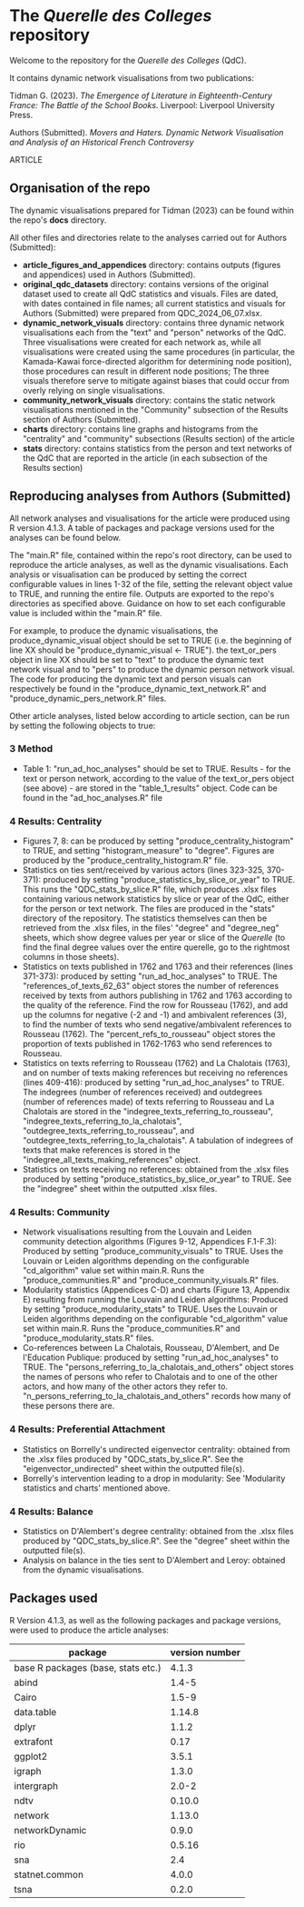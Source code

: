 # The *Querelle des Colleges* repository

Welcome to the repository for the *Querelle des Colleges* (QdC).

It contains dynamic network visualisations from two publications:

Tidman G. (2023). *The Emergence of Literature in Eighteenth-Century France: The Battle of the School Books*. Liverpool: Liverpool University Press. 

Authors (Submitted). *Movers and Haters. Dynamic Network Visualisation and Analysis of an Historical French Controversy*

ARTICLE 

## Organisation of the repo

The dynamic visualisations prepared for Tidman (2023) can be found within the repo's **docs** directory.

All other files and directories relate to the analyses carried out for Authors (Submitted):

- **article_figures_and_appendices** directory: contains outputs (figures and appendices) used in Authors (Submitted). 
- **original_qdc_datasets** directory: contains versions of the original dataset used to create all QdC statistics and visuals. Files are dated, with dates contained in file names; all current statistics and visuals for Authors (Submitted) were prepared from QDC_2024_06_07.xlsx.
- **dynamic_network_visuals** directory: contains three dynamic network visualisations each from the "text" and "person" networks of the QdC. Three visualisations were created for each network as, while all visualisations were created using the same procedures (in particular, the Kamada-Kawai force-directed algorithm for determining node position), those procedures can result in different node positions; The three visuals therefore serve to mitigate against biases that could occur from overly relying on single visualisations. 
- **community_network_visuals** directory: contains the static network visualisations mentioned in the "Community" subsection of the Results section of Authors (Submitted).
- **charts** directory: contains line graphs and histograms from the "centrality" and "community" subsections (Results section) of the article
- **stats** directory: contains statistics from the person and text networks of the QdC that are reported in the article (in each subsection of the Results section)

## Reproducing analyses from Authors (Submitted)

All network analyses and visualisations for the article were produced using R version 4.1.3. A table of packages and package versions used for the analyses can be found below.

The "main.R" file, contained within the repo's root directory, can be used to reproduce the article analyses, as well as the dynamic visualisations. Each analysis or visualisation can be produced by setting the correct configurable values in lines 1-32 of the file, setting the relevant object value to TRUE, and running the entire file. Outputs are exported to the repo's directories as specified above. Guidance on how to set each configurable value is included within the "main.R" file.

For example, to produce the dynamic visualisations, the produce_dynamic_visual object should be set to TRUE (i.e. the beginning of line XX should be "produce_dynamic_visual <- TRUE"). the text_or_pers object in line XX should be set to "text" to produce the dynamic text network visual and to "pers" to produce the dynamic person network visual. The code for producing the dynamic text and person visuals can respectively be found in the "produce_dynamic_text_network.R" and "produce_dynamic_pers_network.R" files.

Other article analyses, listed below according to article section, can be run by setting the following objects to true:

### 3 Method

- Table 1: "run_ad_hoc_analyses" should be set to TRUE. Results - for the text or person network, according to the value of the text_or_pers object (see above) - are stored in the "table_1_results" object. Code can be found in the "ad_hoc_analyses.R" file

### 4 Results: Centrality

- Figures 7, 8: can be produced by setting "produce_centrality_histogram" to TRUE, and setting "histogram_measure" to "degree". Figures are produced by the "produce_centrality_histogram.R" file.
- Statistics on ties sent/received by various actors (lines 323-325, 370-371): produced by setting "produce_statistics_by_slice_or_year" to TRUE. This runs the "QDC_stats_by_slice.R" file, which produces .xlsx files containing various network statistics by slice or year of the QdC, either for the person or text network. The files are produced in the "stats" directory of the repository. The statistics themselves can then be retrieved from the .xlsx files, in the files' "degree" and "degree_neg" sheets, which show degree values per year or slice of the *Querelle* (to find the final degree values over the entire querelle, go to the rightmost columns in those sheets).
- Statistics on texts published in 1762 and 1763 and their references (lines 371-373): produced by setting "run_ad_hoc_analyses" to TRUE. The "references_of_texts_62_63" object stores the number of references received by texts from authors publishing in 1762 and 1763 according to the quality of the reference. Find the row for Rousseau (1762), and add up the columns for negative (-2 and -1) and ambivalent references (3), to find the number of texts who send negative/ambivalent references to Rousseau (1762). The "percent_refs_to_rousseau" object stores the proportion of texts published in 1762-1763 who send references to Rousseau. 
- Statistics on texts referring to Rousseau (1762) and La Chalotais (1763), and on number of texts making references but receiving no references (lines 409-416): produced by setting "run_ad_hoc_analyses" to TRUE. The indegrees (number of references received) and outdegrees (number of references made) of texts referring to Rousseau and La Chalotais are stored in the "indegree_texts_referring_to_rousseau", "indegree_texts_referring_to_la_chalotais", "outdegree_texts_referring_to_rousseau", and "outdegree_texts_referring_to_la_chalotais". A tabulation of indegrees of texts that make references is stored in the "indegree_all_texts_making_references" object.
- Statistics on texts receiving no references: obtained from the .xlsx files produced by setting "produce_statistics_by_slice_or_year" to TRUE. See the "indegree" sheet within the outputted .xlsx files.

### 4 Results: Community

- Network visualisations resulting from the Louvain and Leiden community detection algorithms (Figures 9-12, Appendices F.1-F.3):  Produced by setting "produce_community_visuals" to TRUE. Uses the Louvain or Leiden algorithms depending on the configurable "cd_algorithm" value set within main.R. Runs the "produce_communities.R" and "produce_community_visuals.R" files.
- Modularity statistics (Appendices C-D) and charts (Figure 13, Appendix E) resulting from running the Louvain and Leiden algorithms: Produced by setting "produce_modularity_stats" to TRUE. Uses the Louvain or Leiden algorithms depending on the configurable "cd_algorithm" value set within main.R. Runs the "produce_communities.R" and "produce_modularity_stats.R" files.
- Co-references between La Chalotais, Rousseau, D'Alembert, and De l'Education Publique: produced by setting "run_ad_hoc_analyses" to TRUE. The "persons_referring_to_la_chalotais_and_others" object stores the names of persons who refer to Chalotais and to one of the other actors, and how many of the other actors they refer to. "n_persons_referring_to_la_chalotais_and_others" records how many of these persons there are.

### 4 Results: Preferential Attachment

- Statistics on Borrelly's undirected eigenvector centrality: obtained from the .xlsx files produced by "QDC_stats_by_slice.R". See the "eigenvector_undirected" sheet within the outputted file(s).
- Borrelly's intervention leading to a drop in modularity: See 'Modularity statistics and charts' mentioned above.

### 4 Results: Balance

- Statistics on D'Alembert's degree centrality: obtained from the .xlsx files produced by "QDC_stats_by_slice.R". See the "degree" sheet within the outputted file(s).
- Analysis on balance in the ties sent to D'Alembert and Leroy: obtained from the dynamic visualisations.

## Packages used

R Version 4.1.3, as well as the following packages and package versions, were used to produce the article analyses:

| **package** | **version number** |
|---|---|
| base R packages (base, stats etc.) | 4.1.3 |
| abind | 1.4-5 |
| Cairo | 1.5-9 |
| data.table | 1.14.8 |
| dplyr | 1.1.2 |
| extrafont  | 0.17 |
| ggplot2  | 3.5.1 |
| igraph | 1.3.0 |
| intergraph | 2.0-2 |
| ndtv | 0.10.0 |
| network | 1.13.0 |
| networkDynamic | 0.9.0 |
| rio | 0.5.16 |
| sna | 2.4 |
| statnet.common | 4.0.0 |
| tsna | 0.2.0 |

